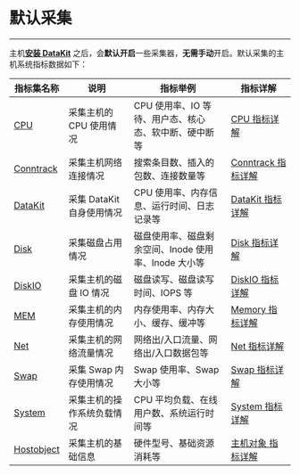 # 默认采集

---

主机[**安装 DataKit**](../../../datakit/datakit-install.md) 之后，会**默认开启**一些采集器，**无需手动**开启。默认采集的主机系统指标数据如下：

| 指标集名称                                     | 说明                       | 指标举例                                              | 指标详解                                                         |
| -------------------------------------------- | -------------------------- | ----------------------------------------------------- | ---------------------------------------------------------------- |
| [CPU](cpu.md)                                | 采集主机的 CPU 使用情况    | CPU 使用率、IO 等待、用户态、核心态、软中断、硬中断等 | [CPU 指标详解](../../../../datakit/cpu#measurements)             |
| [Conntrack](conntrack.md)                    | 采集主机网络连接情况       | 搜索条目数、插入的包数、连接数量等                    | [Conntrack 指标详解](../../../../datakit/system#conntrack)       |
| [DataKit](datakit.md)                        | 采集 DataKit 自身使用情况  | CPU 使用率、内存信息、运行时间、日志记录等            | [DataKit 指标详解](../../../../datakit/self#measurements)        |
| [Disk](disk.md)                              | 采集磁盘占用情况           | 磁盘使用率、磁盘剩余空间、Inode 使用率、Inode 大小等  | [Disk 指标详解](../../../../datakit/disk#measurements)           |
| [DiskIO](diskio.md)                          | 采集主机的磁盘 IO 情况     | 磁盘读写、磁盘读写时间、IOPS 等                       | [DiskIO 指标详解](../../../../datakit/diskio#measurements)       |
| [MEM](mem.md)                                | 采集主机的内存使用情况     | 内存使用率、内存大小、缓存、缓冲等                    | [Memory 指标详解](../../../../datakit/mem#measurements)          |
| [Net](net.md)                                | 采集主机的网络流量情况     | 网络出/入口流量、网络出/入口数据包等                  | [Net 指标详解](../../../../datakit/net#measurements)             |
| [Swap](swap.md)                              | 采集 Swap 内存使用情况     | Swap 使用率、Swap 大小等                              | [Swap 指标详解](../../../../datakit/swap#measurements)           |
| [System](system.md)                          | 采集主机的操作系统负载情况 | CPU 平均负载、在线用户数、系统运行时间等              | [System 指标详解](../../../../datakit/system#system_1)           |
| [Hostobject](../../../datakit/hostobject.md) | 采集主机的基础信息         | 硬件型号、基础资源消耗等                              | [主机对象 指标详解](../../../../datakit/hostobject#measurements) |
